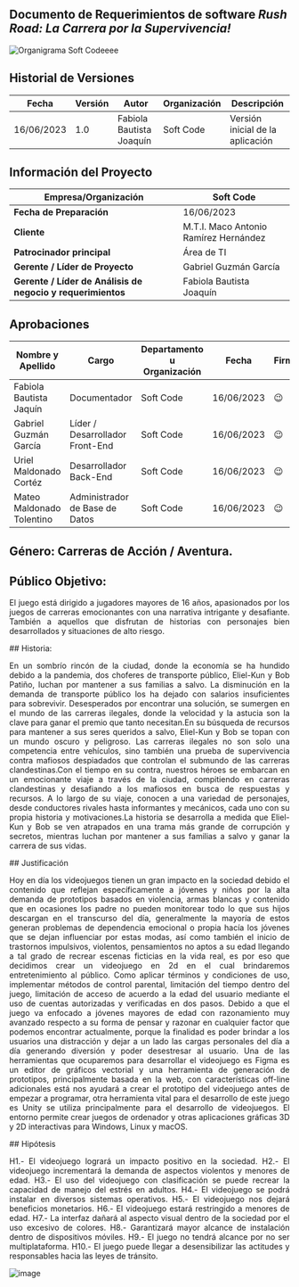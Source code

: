 ## Documento de Requerimientos de software *Rush Road: La Carrera por la Supervivencia!*


![Organigrama Soft Codeeee](https://github.com/MattMT/Nearby-B_DDI/assets/84816148/ae195769-dc21-43a6-8ed5-d6d897796c61)


           
     
        
## Historial de Versiones

| Fecha      | Versión  |  Autor   | Organización | Descripción |
|------------|----------|----------|--------------|-------------|
| 16/06/2023 | 1.0      | Fabiola Bautista Joaquín |      Soft Code      |  Versión inicial de la aplicación       |

## Información del Proyecto

| Empresa/Organización | Soft Code | 
|----------|----------|
|**Fecha de Preparación**   | 16/06/2023   | 
| **Cliente**   |M.T.I. Maco Antonio Ramírez Hernández  | 
| **Patrocinador principal**       |Área de TI  | 
| **Gerente / Líder de Proyecto**   | 	Gabriel Guzmán García  | 
|**Gerente / Líder de Análisis de negocio y requerimientos**   | Fabiola Bautista Joaquín  | 

## Aprobaciones
| Nombre y Apellido | Cargo | Departamento u Organización| Fecha | Firma |
|----------|----------|----------|----------|----------|
| Fabiola Bautista Jaquín   | Documentador  |   Soft Code  |16/06/2023   |  😉 |
| Gabriel Guzmán García   | Líder / Desarrollador Front-End  | Soft Code  |16/06/2023   | 😉 |
| Uriel Maldonado Cortéz   | Desarrollador Back-End  | Soft Code |16/06/2023  | 😉 |
|Mateo Maldonado Tolentino   | Administrador de Base de Datos   | Soft Code |16/06/2023    | 😉  |



## Género: Carreras de Acción / Aventura.

## Público Objetivo: 
<p align="justify">
El juego está dirigido a jugadores mayores de 16 años, apasionados por los juegos de carreras emocionantes con una narrativa intrigante y desafiante. También a aquellos que disfrutan de historias con personajes bien desarrollados y situaciones de alto riesgo.
<p>
## Historia: 
<p align="justify">
En un sombrío rincón de la ciudad, donde la economía se ha hundido debido a la pandemia, dos choferes de transporte público, Eliel-Kun y Bob Patiño, luchan por mantener a sus familias a salvo. La disminución en la demanda de transporte público los ha dejado con salarios insuficientes para sobrevivir. Desesperados por encontrar una solución, se sumergen en el mundo de las carreras ilegales, donde la velocidad y la astucia son la clave para ganar el premio que tanto necesitan.En su búsqueda de recursos para mantener a sus seres queridos a salvo, Eliel-Kun y Bob se topan con un mundo oscuro y peligroso. Las carreras ilegales no son solo una competencia entre vehículos, sino también una prueba de supervivencia contra mafiosos despiadados que controlan el submundo de las carreras clandestinas.Con el tiempo en su contra, nuestros héroes se embarcan en un emocionante viaje a través de la ciudad, compitiendo en carreras clandestinas y desafiando a los mafiosos en busca de respuestas y recursos. A lo largo de su viaje, conocen a una variedad de personajes, desde conductores rivales hasta informantes y mecánicos, cada uno con su propia historia y motivaciones.La historia se desarrolla a medida que Eliel-Kun y Bob se ven atrapados en una trama más grande de corrupción y secretos, mientras luchan por mantener a sus familias a salvo y ganar la carrera de sus vidas. 
<p>
## Justificación
<p align="justify">
Hoy en día los videojuegos tienen un gran impacto en la sociedad debido el contenido que reflejan específicamente a jóvenes y niños por la alta demanda de prototipos basados en violencia, armas blancas y contenido que en ocasiones los  padre no pueden monitorear todo lo que sus hijos descargan en el transcurso del día, generalmente la mayoría de estos generan problemas de dependencia emocional o propia hacía los jóvenes que se dejan influenciar por estas modas, así como también el inicio de trastornos impulsivos, violentos, pensamientos no aptos a su edad llegando a tal grado de recrear escenas ficticias en la vida real, es por eso que decidimos crear un videojuego en 2d en el cual brindaremos entretenimiento al público. Como aplicar términos y condiciones de uso, implementar métodos de control parental, limitación del tiempo dentro del juego, limitación de acceso de acuerdo a la edad del usuario mediante el uso de cuentas autorizadas y verificadas en dos pasos. Debido a que el juego va enfocado a jóvenes mayores de edad con razonamiento muy avanzado respecto a su forma de pensar y razonar en cualquier factor que podemos encontrar actualmente, porque la finalidad es poder brindar a los usuarios una distracción y dejar a un lado las cargas personales del día a día generando diversión y poder desestresar al usuario. Una de las herramientas que ocuparemos para desarrollar el videojuego es Figma es un editor de gráficos vectorial y una herramienta de generación de prototipos, principalmente basada en la web, con características off-line adicionales está nos ayudará a crear el prototipo del videojuego antes de empezar a programar, otra herramienta vital para el desarrollo de este juego es Unity se utiliza principalmente para el desarrollo de videojuegos. El entorno permite crear juegos de ordenador y otras aplicaciones gráficas 3D y 2D interactivas para Windows, Linux y macOS.
<P>
## Hipótesis
<p align="justify">
H1.- El videojuego logrará un impacto positivo en la sociedad.
H2.- El videojuego incrementará la demanda de aspectos violentos y menores de edad.
H3.- El uso del videojuego con clasificación se puede recrear la capacidad de manejo del estrés en adultos.
H4.- El videojuego se podrá instalar en diversos sistemas operativos.
H5.- El videojuego nos dejará beneficios monetarios.
H6.- El videojuego estará restringido a menores de edad.
H7.- La interfaz dañará al aspecto visual dentro de la sociedad por el uso excesivo de colores.
H8.- Garantizará mayor alcance de instalación dentro de dispositivos móviles.
H9.- El juego no tendrá alcance por no ser multiplataforma.
H10.- El juego puede llegar a desensibilizar las actitudes y responsables hacia las leyes de tránsito.
<P>



![image](https://github.com/Gab-Kun-MFire/DMI_Integradora_Videojuego/assets/84807961/e82ee7aa-1d94-48c4-929f-43fc4a6ae846)










